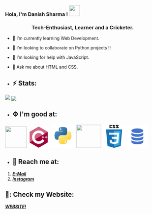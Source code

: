 ### Hola, I'm Danish Sharma !  <img src="https://camo.githubusercontent.com/35d3d11359a49bf12aebb834cc13fd81b95eff4e/68747470733a2f2f6d656469612e67697068792e636f6d2f6d656469612f6876524a434c467a6361737252346961377a2f67697068792e676966" height="35px" width="35px">

 ### <div align=center>  Tech-Enthusiast, Learner and a Cricketer.

- 🌱 I’m currently learning Web Development.
- 👯 I’m looking to collaborate on Python projects !!
- 🤔 I’m looking for help with JavaScript.
- 💬 Ask me about HTML and CSS.


- ## :zap: Stats:
<img src="https://github-readme-stats.vercel.app/api?username=Danish1004&&show_icons=true&title_color=ffffff&icon_color=bb2acf&text_color=daf7dc&bg_color=191919">
<img align="center" src="https://github-readme-stats.vercel.app/api/top-langs/?username=Danish1004&theme=cobalt&layout=compact" /> 

- ## :gear: I'm good at:
 <img src="https://cdn.iconscout.com/icon/free/png-512/c-programming-569564.png" height="70px" width="70px"> <img src="https://raw.githubusercontent.com/devicons/devicon/master/icons/cplusplus/cplusplus-original.svg" alt="cplusplus" width="70" height="70"/> <img src="https://raw.githubusercontent.com/github/explore/80688e429a7d4ef2fca1e82350fe8e3517d3494d/topics/python/python.png" height="80px" width="80px"> 
<img src="https://www.w3.org/html/logo/downloads/HTML5_Logo_512.png" height="75px" width="80px"> 
<img src="https://raw.githubusercontent.com/github/explore/6c6508f34230f0ac0d49e847a326429eefbfc030/topics/css/css.png" width="75">
 <img src="https://raw.githubusercontent.com/github/explore/80688e429a7d4ef2fca1e82350fe8e3517d3494d/topics/sql/sql.png" height="75px" width="70px">
- ## :rocket: Reach me at:
1. [__*E-Mail*__](mailto:danishsharma13255@gmail.com)
2. [__*Instagram*__](https://www.instagram.com/Danish_1004/)
## 🌠: Check my Website:
[__*WEBSITE!*__](https://danish1004.github.io/index.html)
